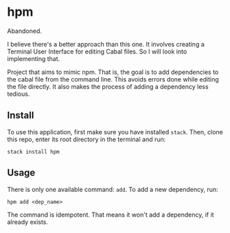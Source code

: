 # hpm

Abandoned.

I believe there's a better approach than this one. It involves creating a
Terminal User Interface for editing Cabal files. So I will look into implementing
that.

Project that aims to mimic npm. That is, the goal is to add dependencies to the
cabal file from the command line. This avoids errors done while editing the file
directly. It also makes the process of adding a dependency less tedious.

## Install
To use this application, first make sure you have installed `stack`. Then, clone this repo, enter its root directory in the terminal and run:

    stack install hpm


## Usage
There is only one available command: `add`. To add a new dependency, run:

    hpm add <dep_name>

The command is idempotent. That means it won't add a dependency, if it already exists.
